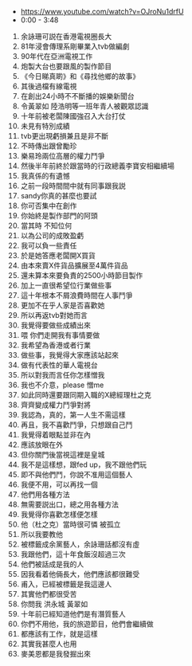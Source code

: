 - https://www.youtube.com/watch?v=OJroNu1drfU
- 0:00 - 3:48

1. 余詠珊可説在香港電視圈長大
1. 81年浸會傳理系剛畢業入tvb做編劇
1. 90年代在亞洲電視工作
1. 炮製大台也要跟風的製作節目
1. 《今日睇真啲》和《尋找他鄉的故事》
1. 其後過檔有線電視
1. 在創出24小時不不斷播的娛樂新聞台
1. 令黃翠如 陸浩明等一班年青人被觀眾認識
1. 十年前被老闆陳國強召入大台打仗
1. 未見有特別成績
1. tvb更出現虧損兼且是非不斷
1. 不時傳出跟曾勵珍
1. 樂易玲兩位高層的權力鬥爭
1. 然後半年前終於跟當時的行政總義李寶安相繼續場
1. 我真係的有遺憾
1. 之前一段時間間中就有同事跟我説
1. sandy你真的甚麼也要試
1. 你可否集中在創作
1. 你始終是製作部門的阿頭
1. 當其時 不知位何
1. 以為公司的成敗盈虧
1. 我可以負一些責任
1. 於是她答應老闆開X買貨
1. 由本來賣X件貨品擴展至4萬件貨品
1. 還未算本來要負責的2500小時節目製作
1. 加上一直很希望位行業做些事
1. 這十年根本不屑浪費時間在人事鬥爭
1. 更加不在乎人家是否喜歡她
1. 所以再返tvb對她而言
1. 我覺得要做些成績出來
1. 喂 你們走開我有事情要做
1. 我希望為香港或者行業
1. 做些事，我覺得大家應該站起來
1. 做有代表性的華人電視台
1. 所以對我而言任你怎樣憎我
1. 我也不介意，please 憎me
1. 如此同時還要跟同期入職的X總經理杜之克
1. 齊齊變成權力鬥爭對將
1. 我認為，真的，第一人生不需這樣
1.  再且，我不喜歡鬥爭，只想跟自己鬥
1. 我覺得着眼點並非在內
1. 應該放眼在外
1. 但你關門後當視這裡是皇城
1. 我不是這樣想，跟fed up，我不跟他們玩
1. 即不與他們鬥，你說不准用這個藝人
1. 我便不用，可以再找一個
1. 他們用各種方法
1. 無需要説出口，總之用各種方法
1. 我覺得你喜歡怎樣便怎樣
1. 他（杜之克）當時很可憐 被孤立
1. 所以我要教他
1. 被標籤成余黨藝人，余詠珊話都沒有虛
1. 我跟他們，這十年食飯沒超過三次
1. 他們被話成是我的人
1. 因我看着他倆長大，他們應該都很難受
1. 甫入，已經被標籤是我這邊人
1. 其實他們都很受苦
1. 你問我 洪永城 黃翠如
1. 十年前已經知道他們是有潛質藝人
1. 你們不用他，我的旅遊節目，他們會繼續做
1. 都應該有工作，就是這樣
1. 其實我甚麼人也用
1. 麥美恩都是我發掘出來
